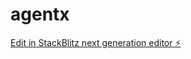 # agentx

[Edit in StackBlitz next generation editor ⚡️](https://stackblitz.com/~/github.com/momobalap/agentx)